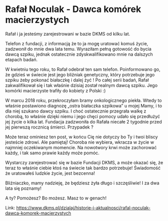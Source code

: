 # Rafał Noculak - Dawca komórek macierzystych

Rafał i ja jesteśmy zarejestrowani w bazie DKMS od kilku lat.   

Telefon z fundacji, z informacją że to ja mogę uratować komuś życie, zadzwonił do mnie dwa lata temu. Wyraziłam pełną gotowość do bycia dawcą szpiku, jednak ostatecznie zdyskwalifikowano mnie na dalszych etapach badań. 


  

W kwietniu tego roku, to Rafał odebrał ten sam telefon. Poinformowano go, że gdzieś w świecie jest jego bliźniak genetyczny, który potrzebuje jego szpiku żeby pokonać białaczkę i dalej żyć ! Po całej serii badań, Rafał zakwalifikował się i tak właśnie dzisiaj został realnym dawcą szpiku. Jego komórki macierzyste trafiły do kobiety z Polski :) 


  

W marcu 2018 roku, przekroczyłam bramy onkologicznego piekła. Wtedy to właśnie postawiono diagnozę „ostra białaczka szpikowa” u mojej Mamy, i to dla niej szukano dawcy szpiku. I choć ostatecznie przegrała walkę z chorobą, to właśnie dzięki niemu i jego chęci pomocy udało się przedłużyć jej życie o kilka lat. Fundacja zadzwoniła do Rafała niecałe 2 tygodnie przed jej pierwszą rocznicą śmierci. Przypadek ?   

  

Może teraz ominiesz ten post, w końcu Cię nie dotyczy bo Ty i twoi bliscy jesteście zdrowi. Ale pamiętaj! Choroba nie wybiera, wkracza w życie w najmniej oczekiwanym momencie. Na nowotwory krwi może zachorować każdy, i tak samo prawie każdy może pomóc.   

  

Wystarczy zarejestrować się w bazie Fundacji DKMS, a może okazać się, że teraz to właśnie ciebie ktoś na świecie tak bardzo potrzebuje! Świadomość że uratowałeś ludzkie życie, jest bezcenna!   

  

Bliźniaczko, mamy nadzieję, że będziesz żyła długo i szczęśliwie! I za dwa lata się poznamy!   

  

A ty? Pomożesz? Bo możesz. Masz to w genach!



Link: https://www.dkms.pl/dzialaj/historie-i-aktualnosci/rafal-noculak-dawca-komorek-macierzystych
